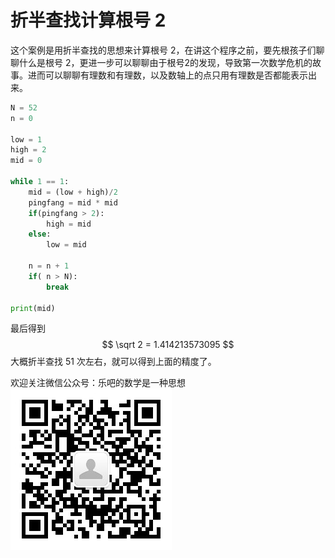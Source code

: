 # 折半查找计算根号 2

这个案例是用折半查找的思想来计算根号 2，在讲这个程序之前，要先根孩子们聊聊什么是根号 2，更进一步可以聊聊由于根号2的发现，导致第一次数学危机的故事。进而可以聊聊有理数和有理数，以及数轴上的点只用有理数是否都能表示出来。





```python
N = 52
n = 0

low = 1
high = 2
mid = 0

while 1 == 1:
    mid = (low + high)/2
    pingfang = mid * mid
    if(pingfang > 2):
        high = mid
    else:
        low = mid
        
    n = n + 1
    if( n > N):
        break

print(mid)
```



最后得到 
$$
\sqrt 2 = 1.414213573095
$$
大概折半查找 51 次左右，就可以得到上面的精度了。  



欢迎关注微信公众号：乐吧的数学是一种思想  
![qr code](/python_teaching/qrcode.jpg)